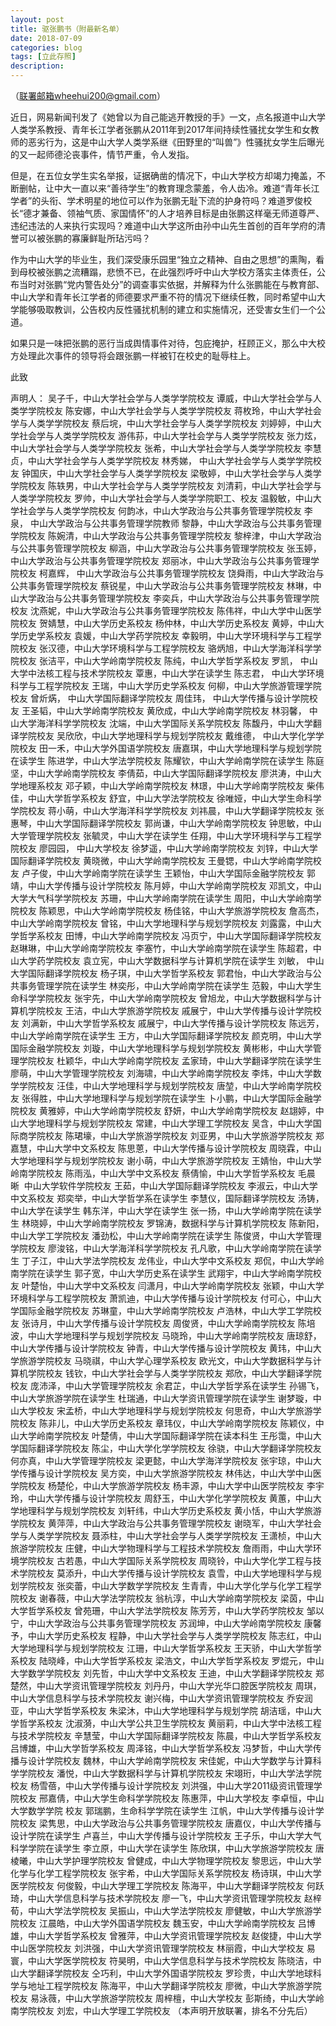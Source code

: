 ```yaml
---
layout: post
title: 驱张鹏书（附最新名单）
date: 2018-07-09
categories: blog
tags: [立此存照]
description:
---
```

（联署邮箱wheehui200@gmail.com）

近日，网易新闻刊发了《她曾以为自己能逃开教授的手》一文，点名报道中山大学人类学系教授、青年长江学者张鹏从2011年到2017年间持续性骚扰女学生和女教师的恶劣行为，这是中山大学人类学系继《田野里的“叫兽”》性骚扰女学生后曝光的又一起师德沦丧事件，情节严重，令人发指。

但是，在五位女学生实名举报，证据确凿的情况下，中山大学校方却竭力掩盖，不断删帖，让中大一直以来“善待学生”的教育理念蒙羞，令人齿冷。难道“青年长江学者”的头衔、学术明星的地位可以作为张鹏无耻下流的护身符吗？难道罗俊校长“德才兼备、领袖气质、家国情怀”的人才培养目标是由张鹏这样毫无师道尊严、违纪违法的人来执行实现吗？难道中山大学这所由孙中山先生首创的百年学府的清誉可以被张鹏的寡廉鲜耻所玷污吗？

作为中山大学的毕业生，我们深受康乐园里“独立之精神、自由之思想”的熏陶，看到母校被张鹏之流糟蹋，悲愤不已，在此强烈呼吁中山大学校方落实主体责任，公布当时对张鹏“党内警告处分”的调查事实依据，并解释为什么张鹏能在与教育部、中山大学和青年长江学者的师德要求严重不符的情况下继续任教，同时希望中山大学能够吸取教训，公告校内反性骚扰机制的建立和实施情况，还受害女生们一个公道。

如果只是一味把张鹏的恶行当成舆情事件对待，包庇掩护，枉顾正义，那么中大校方处理此次事件的领导将会跟张鹏一样被钉在校史的耻辱柱上。

此致

声明人：
吴子千，中山大学社会学与人类学学院校友
谭威，中山大学社会学与人类学学院校友
陈安娜，中山大学社会学与人类学学院校友
蒋枚玲，中山大学社会学与人类学学院校友
蔡后垸，中山大学社会学与人类学学院校友
刘婷婷，中山大学社会学与人类学学院校友
游伟荪，中山大学社会学与人类学学院校友
张力炫，中山大学社会学与人类学学院校友
张希，中山大学社会学与人类学学院校友
李慧贞，中山大学社会学与人类学学院校友
林秀娣， 中山大学社会学与人类学学院校友
钟国庆，中山大学社会学与人类学学院校友
梁敬婷，中山大学社会学与人类学学院校友
陈轶男，中山大学社会学与人类学学院校友
刘清莉，中山大学社会学与人类学学院校友
罗帅，中山大学社会学与人类学学院职工、校友
温毅敏，中山大学社会学与人类学学院校友
何韵冰，中山大学政治与公共事务管理学院校友
李泉， 中山大学政治与公共事务管理学院教师
黎静，中山大学政治与公共事务管理学院校友
陈婉清，中山大学政治与公共事务管理学院校友
黎梓津，中山大学政治与公共事务管理学院校友
柳涵，中山大学政治与公共事务管理学院校友
张玉婷，中山大学政治与公共事务管理学院校友
郑丽冰，中山大学政治与公共事务管理学院校友
柯嘉辉， 中山大学政治与公共事务管理学院校友
饶舜雨，中山大学政治与公共事务管理学院校友
蔡锐星，中山大学政治与公共事务管理学院校友
林琳，中山大学政治与公共事务管理学院校友
李奕兵，中山大学政治与公共事务管理学院校友
沈燕妮，中山大学政治与公共事务管理学院校友
陈伟祥，中山大学中山医学院校友
贺婧慧，中山大学历史系校友
杨仲林，中山大学历史系校友
黄婷，中山大学历史学系校友
袁媛，中山大学药学院校友
幸毅明，中山大学环境科学与工程学院校友
张汉德，中山大学环境科学与工程学院校友
骆炳旭，中山大学海洋科学学院校友
张洁平，中山大学岭南学院校友
陈纯，中山大学哲学系校友
罗凯， 中山大学中法核工程与技术学院校友
覃惠，中山大学在读学生
陈志君， 中山大学环境科学与工程学院校友
王瑞，中山大学历史学系校友
何柳，中山大学旅游管理学院校友
曾炘焫， 中山大学国际翻译学院校友
周佳玮， 中山大学传播与设计学院校友
王圣韬，中山大学岭南学院校友
黄欣成，中山大学岭南学院校友
林羽馨， 中山大学海洋科学学院校友
沈端，中山大学国际关系学院校友
陈馥丹，中山大学翻译学院校友
吴欣欣，中山大学地理科学与规划学院校友
戴维德， 中山大学化学学院校友
田一禾，中山大学外国语学院校友
唐嘉琪，中山大学地理科学与规划学院在读学生
陈进学，中山大学法学院校友
陈耀钦，中山大学岭南学院在读学生
陈庭坚，中山大学岭南学院校友
李倩茹，中山大学国际翻译学院校友
廖洪涛，中山大学地理系校友
邓子颖，中山大学岭南学院校友
林璟，中山大学岭南学院校友
柴伟佳，中山大学哲学系校友
舒宜，中山大学法学院校友
徐唯娅，中山大学生命科学学院校友
蒋小萌，中山大学海洋科学学院校友
刘祎晨，中山大学翻译学院校友
张惠琴，中山大学国际翻译学院校友
郭尚谦，中山大学岭南学院校友
钟思敏，中山大学管理学院校友
张毓灵，中山大学在读学生
任翔，中山大学环境科学与工程学院校友
廖园园， 中山大学校友
徐梦遥，中山大学岭南学院校友
刘锌，中山大学国际翻译学院校友
黄晓微，中山大学岭南学院校友
王曼锶，中山大学岭南学院校友
卢子俊，中山大学岭南学院在读学生
王颖怡，中山大学国际金融学院校友
郭靖，中山大学传播与设计学院校友
陈月婷，中山大学岭南学院校友
邓凯文，中山大学大气科学学院校友
苏珊，中山大学岭南学院在读学生
周阳，中山大学岭南学院校友
陈颖思，中山大学岭南学院校友
杨佳铭，中山大学旅游学院校友
詹高杰，中山大学岭南学院校友
曾铭，中山大学地理科学与规划学院校友
刘露露，中山大学哲学系校友
田博，中山大学岭南学院校友
冯页宁，中山大学国际翻译学院校友
赵琳琳，中山大学岭南学院校友
李塞竹，中山大学岭南学院在读学生
陈超君，中山大学药学院校友
袁立宪，中山大学数据科学与计算机学院在读学生
刘敏， 中山大学国际翻译学院校友
杨子琪，中山大学哲学系校友
郭君怡，中山大学政治与公共事务管理学院在读学生
林奕彤，中山大学岭南学院在读学生
范毅，中山大学生命科学学院校友
张宇先，中山大学岭南学院校友
曾旭龙，中山大学数据科学与计算机学院校友
王洁，中山大学旅游学院校友
戚展宁，中山大学传播与设计学院校友
刘满新，中山大学哲学系校友
戚展宁，中山大学传播与设计学院校友
陈远芳，中山大学岭南学院在读学生
王方，中山大学国际翻译学院校友
颜克明，中山大学国际金融学院校友
刘璇，中山大学地理科学与规划学院校友
黄彬彬，中山大学管理学院校友
杜颖华，中山大学岭南学院校友
孟家琦，中山大学翻译学院在读学生
廖萌，中山大学管理学院校友
刘海啸，中山大学岭南学院校友
李炜，中山大学数学学院校友
汪佳，中山大学地理科学与规划学院校友
唐堃，中山大学岭南学院校友
张得胜，中山大学地理科学与规划学院在读学生
卜小鹏，中山大学国际金融学院校友
黄雅婷，中山大学岭南学院校友
舒妍，中山大学岭南学院校友
赵翃婷，中山大学地理科学与规划学院校友
常建，中山大学理工学院校友
吴含，中山大学国际商学院校友
陈珺壕，中山大学旅游学院校友
刘亚男，中山大学旅游学院校友
郑嘉慧，中山大学中文系校友
陈思蒽，中山大学传播与设计学院校友
周晓霖，中山大学地理科学与规划学院校友
谢小萌，中山大学旅游学院校友
王婧怡，中山大学岭南学院校友
陈雨泓，中山大学中文系校友
蔡倩愉，中山大学哲学系校友
毛晨晰  中山大学软件学院校友
王茹，中山大学国际翻译学院校友
李淑云，中山大学中文系校友
郑奕举，中山大学哲学系在读学生
李慧仪，国际翻译学院校友
汤铸，中山大学在读学生
韩东洋，中山大学在读学生
张一扬，中山大学岭南学院在读学生
林晓婷，中山大学岭南学院校友
罗锦涛，数据科学与计算机学院校友
陈新阳，中山大学工学院校友
潘劲松，中山大学岭南学院在读学生
陈俊贤，中山大学管理学院校友
廖浚铭，中山大学海洋科学学院校友
孔凡歌，中山大学岭南学院在读学生
丁子江，中山大学法学院校友
龙伟业，中山大学中文系校友
郑侃，中山大学岭南学院在读学生
郭子宽，中山大学历史系在读学生
武翔宇，中山大学岭南学院校友
叶楚怡，中山大学中文系校友
闫潇月，中山大学岭南学院校友
张颖，中山大学环境科学与工程学院校友
萧凯迪，中山大学传播与设计学院校友
付可心，中山大学国际金融学院校友
苏琳童，中山大学岭南学院校友
卢浩林，中山大学工学院校友
张诗月，中山大学传播与设计学院校友
周俊贤，中山大学岭南学院校友
陈培波，中山大学地理科学与规划学院校友
马晓玲，中山大学岭南学院校友
唐琼舒，中山大学传播与设计学院校友
钟青，中山大学传播与设计学院校友
黄玮，中山大学旅游学院校友
马晓祺，中山大学心理学系校友
欧光文，中山大学数据科学与计算机学院校友
钱钦，中山大学社会学与人类学学院校友
郑欣，中山大学翻译学院校友
庞沛泽，中山大学管理学院校友
余君芷，中山大学哲学系在读学生
孙锡飞，中山大学旅游学院在读学生
杜瑞通，中山大学资讯管理学院在读学生
谢梦璇，中山大学校友
宋孟桥，中山大学地理科学与规划学院校友
何思奇，中山大学旅游学院校友
陈非儿，中山大学历史系校友
章玮仪，中山大学岭南学院校友
陈颖仪，中山大学岭南学院校友
叶楚倩，中山大学国际翻译学院在读本科生
王彤霭，中山大学国际翻译学院校友
陈尘，中山大学化学学院校友
徐骁，中山大学翻译学院校友
何亦真，中山大学管理学院校友
梁更懿，中山大学海洋学院校友
张宇琼，中山大学传播与设计学院校友
吴方奕，中山大学旅游学院校友
林伟达，中山大学中山医学院校友
杨楚伦，中山大学旅游学院校友
杨丰源，中山大学中山医学院校友
李宇玲，中山大学传播与设计学院校友
周舒玉，中山大学化学学院校友
黄蕙，中山大学地理科学与规划学院校友
刘轩纬，中山大学历史系校友
黄小恬，中山大学旅游学院校友
黄萍萍，中山大学政治与公共事务管理学院校友
谢晓军，中山大学社会学与人类学学院校友
聂添柱，中山大学社会学与人类学学院校友
王潇桢，中山大旅游学院校友
庄健，中山大学物理科学与工程技术学院校友
詹雨雨，中山大学环境学院校友
古若愚，中山大学国际关系学院校友
周晓铃，中山大学化学工程与技术学院校友
莫添升，中山大学传播与设计学院校友
袁雪，中山大学地理科学与规划学院校友
张奕蕾，中山大学数学学院校友
生青青，中山大学化学与化学工程学院校友
谢春薇，中山大学法学院校友
翁杭淳，中山大学岭南学院校友
梁茵，中山大学哲学系校友
曾苑珊，中山大学法学院校友
陈芳芳，中山大学药学院校友
邹以宁，中山大学政治与公共事务管理学院校友
苏润坤，中山大学岭南学院校友
康馨予，中山大学历史系校友
程静，中山大学社会学与人类学学院校友
陈志红，中山大学地理科学与规划学院校友
江珊，中山大学哲学系校友
王天骄，中山大学哲学系校友
陆晓峰，中山大学哲学系校友
梁浩文，中山大学哲学系校友
罗焜元，中山大学数学学院校友
刘先哲，中山大学中文系校友
王迪，中山大学翻译学院校友
郑楚然，中山大学资讯管理学院校友
刘丹丹，中山大学光华口腔医学院校友
周琪，中山大学信息科学与技术学院校友
谢兴梅，中山大学资讯管理学院校友
乔安润亚，中山大学哲学系校友
朱梁沐，中山大学地理科学与规划学院
胡洁瑶，中山大学哲学系校友
沈淑漪，中山大学公共卫生学院校友
黄丽莉，中山大学中法核工程与技术学院校友
辛慧莹，中山大学国际翻译学院校友
陈晨，中山大学哲学系校友
吕博雄，中山大学哲学系校友
周泽铭，中山大学哲学系校友
冯梦哲，中山大学传播与设计学院校友
魏林，中山大学岭南学院校友
宋佳妮，中山大学数学与计算科学学院校友
潘悦，中山大学数据科学与计算机学院校友
宋翊珩，中山大学法学院校友
杨雪蓓，中山大学传播与设计学院校友
刘洪强，中山大学2011级资讯管理学院校友
邢嘉倩，中山大学生命科学学院校友
陈惠萍，中山大学校友
李卓恒，中山大学数学学院 校友
郭瑞鹏，生命科学学院在读学生
江帆，中山大学传播与设计学院校友
梁隽思，中山大学政治与公共事务管理学院校友
唐嘉仪，中山大学传播与设计学院在读学生
卢喜兰，中山大学传播与设计学院校友
王子乐，中山大学大气科学学院在读学生
李立原，中山大学在读学生
陈欣琪，中山大学旅游学院校友
唐棱曦，中山大学护理学院校友
曾健成，中山大学物理学院校友
黎思远，中山大学化学与化学工程学院校友
张宇希，中山大学国际关系学院校友
杨诗琪，中山大学医学院校友
何俊毅，中山大学理工学院校友
陈海平，中山大学翻译学院校友
何跃琦，中山大学信息科学与技术学院校友
廖一飞，中山大学资讯管理学院校友
赵梓荀，中山大学法学院校友
吴振山，中山大学法学院校友
廖健敏，中山大学旅游学院校友
江晨皓，中山大学外国语学院校友
魏玉安，中山大学岭南学院校友
吕博雄，中山大学哲学系校友
曾雅萍，中山大学资讯管理学院校友
赵俊捷，中山大学中山医学院校友
刘洪强，中山大学资讯管理学院校友
林丽霞，中山大学校友
易寰，中山大学医学院校友
符昊明，中山大学信息科学与技术学院校友
陈晓洁，中山大学翻译学院校友
仝巧利，中山大学外国语学院校友
罗珍贵，中山大学地球科学与地址工程学院校友
陈海平，中山大学翻译学院校友
廖微，中山大学旅游学院校友
易泳薇，中山大学旅游学院校友
周梓檀，中山大学校友
彭斯绮，中山大学岭南学院校友
刘宏，中山大学理工学院校友
（本声明开放联署，排名不分先后） 